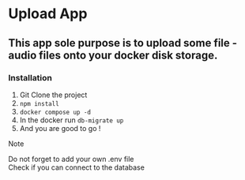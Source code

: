 # Upload App

## This app sole purpose is to upload some file - audio files onto your docker disk storage.

### Installation 

1. Git Clone the project
2. ```npm install```
3. ```docker compose up -d```
4. In the docker run ```db-migrate up```
5. And you are good to go !


> [!NOTE]
> Do not forget to add your own .env file <br>
> Check if you can connect to the database

